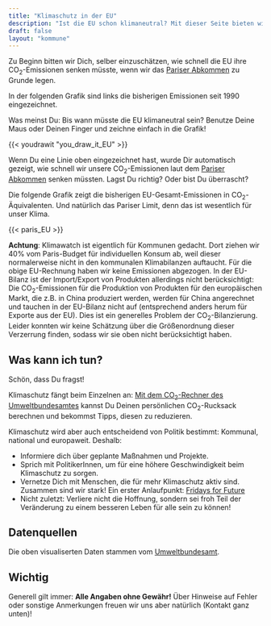 ```yaml
---
title: "Klimaschutz in der EU"
description: "Ist die EU schon klimaneutral? Mit dieser Seite bieten wir interessierten EU BürgerInnen die Möglichkeit, sich schnell und einfach über Klimaschutz in der EU zu informieren."
draft: false
layout: "kommune"
---
```


Zu Beginn bitten wir Dich, selber einzuschätzen, wie schnell die EU ihre
CO<sub>2</sub>-Emissionen senken müsste, wenn wir das [Pariser Abkommen](../../paris-limits) zu Grunde legen.

In der folgenden Grafik sind links die bisherigen Emissionen seit 1990 eingezeichnet.

Was meinst Du: Bis wann müsste die EU klimaneutral sein? Benutze Deine Maus oder Deinen Finger und zeichne einfach in die Grafik!

{{< youdrawit "you_draw_it_EU" >}}

Wenn Du eine Linie oben eingezeichnet hast, wurde Dir automatisch gezeigt, wie schnell wir unsere CO<sub>2</sub>-Emissionen laut dem [Pariser Abkommen](../../paris-limits) senken müssten. Lagst Du richtig? Oder bist Du überrascht?

Die folgende Grafik zeigt die bisherigen EU-Gesamt-Emissionen in CO<sub>2</sub>-Äquivalenten. Und natürlich das Pariser Limit, denn das ist wesentlich für unser Klima.

{{< paris_EU >}}

**Achtung**: Klimawatch ist eigentlich für Kommunen gedacht. Dort ziehen wir 40% vom Paris-Budget für individuellen Konsum ab, weil dieser normalerweise nicht in den kommunalen Klimabilanzen auftaucht. Für die obige EU-Rechnung haben wir keine Emissionen abgezogen. In der EU-Bilanz ist der Import/Export von Produkten allerdings nicht berücksichtigt: Die CO<sub>2</sub>-Emissionen für die Produktion von Produkten für den europäischen Markt, die z.B. in China produziert werden, werden für China angerechnet und tauchen in der EU-Bilanz nicht auf (entsprechend anders herum für Exporte aus der EU). Dies ist ein generelles Problem der CO<sub>2</sub>-Bilanzierung. Leider konnten wir keine Schätzung über die Größenordnung dieser Verzerrung finden, sodass wir sie oben nicht berücksichtigt haben.

## Was kann ich tun?

Schön, dass Du fragst!

Klimaschutz fängt beim Einzelnen an: [Mit dem CO<sub>2</sub>-Rechner des Umweltbundesamtes](https://uba.co2-rechner.de/de_DE/) kannst Du Deinen persönlichen CO<sub>2</sub>-Rucksack berechnen und bekommst Tipps, diesen zu reduzieren.

Klimaschutz wird aber auch entscheidend von Politik bestimmt: Kommunal, national und europaweit.
Deshalb:

- Informiere dich über geplante Maßnahmen und Projekte.
- Sprich mit PolitikerInnen, um für eine höhere Geschwindigkeit beim Klimaschutz zu sorgen.
- Vernetze Dich mit Menschen, die für mehr Klimaschutz aktiv sind. Zusammen sind wir stark! Ein erster Anlaufpunkt: [Fridays for Future](https://fridaysforfuture.de/)
- Nicht zuletzt: Verliere nicht die Hoffnung, sondern sei froh Teil der Veränderung zu einem besseren Leben für alle sein zu können!

## Datenquellen

Die oben visualiserten Daten stammen vom [Umweltbundesamt](https://www.umweltbundesamt.de/daten/klima/treibhausgas-emissionen-in-der-europaeischen-union).

## Wichtig

Generell gilt immer: **Alle Angaben ohne Gewähr!** Über Hinweise auf
Fehler oder sonstige Anmerkungen freuen wir uns aber natürlich (Kontakt ganz unten)!

